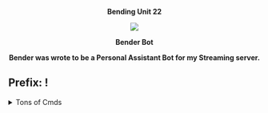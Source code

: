 <p align="center">
<strong>Bending Unit 22</strong>
</p>

<p align="center">
<img src="https://gyazo.com/8cbdc340227eacfa3375294d5944d551.png)" /></a>   
</p>

<p align="center">
<strong>Bender Bot</strong>
</p>

<p align="center">
<strong>Bender was wrote to be a Personal Assistant Bot for my Streaming server.</strong>
</p>

<h2>Prefix: !</h2>

 
<details>
  <summary>Tons of Cmds</summary>
  <p align="center">
<ul>• Admin</br>
• Moderation</br>
• Economy</br>
• Banking</br>
• Store</br>
• Inventory</br>
• Leveling system</br>
• Activity Rewards</br>
• Miscellaneous</ul>
  </p>
</details>
